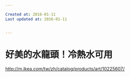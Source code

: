 ```yaml
---

Created at: 2016-01-11
Last updated at: 2016-01-11


---
```


# 好美的水龍頭！冷熱水可用


http://m.ikea.com/tw/zh/catalog/products/art/10225607/

